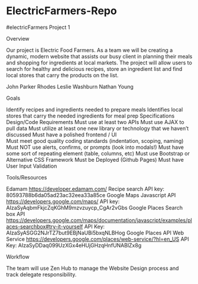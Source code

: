 # ElectricFarmers-Repo

#electricFarmers Project 1



Overview


Our project is Electric Food Farmers.  As a team we will be creating a dynamic, modern website that assists our busy client in planning their meals and shopping for ingredients at local markets. The project will allow users to search for healthy and delicious recipes, store an ingredient list and find local stores that carry the products on the list. 



John Parker Rhodes 
Leslie Washburn
Nathan Young 



Goals


Identify recipes and ingredients needed to prepare meals
Identifies local stores that carry the needed ingredients for meal prep
Specifications Design/Code Requirements
Must use at least two APIs 
Must use AJAX to pull data 
Must utilize at least one new library or technology that we haven’t discussed 
Must have a polished frontend / UI  
Must meet good quality coding standards (indentation, scoping, naming) 
Must NOT use alerts, confirms, or prompts (look into modals!) 
Must have some sort of repeating element (table, columns, etc) 
Must use Bootstrap or Alternative CSS Framework 
Must be Deployed (Github Pages) 
Must have User Input Validation



Tools/Resources


Edamam
https://developer.edamam.com/
Recipe search API key: 80593788b6da05ad23ac32eea33a85ce
Google Maps Javascript API
https://developers.google.com/maps/
API key: AIzaSyAqbmFkjcZqKGhM9mzvzuycp_CgAr2vGbs
Google Places Search box API
https://developers.google.com/maps/documentation/javascript/examples/places-searchbox#try-it-yourself
API Key: AIzaSyASGG2NJrTZ7but9EBjNaUBi5bxqNLBHog
Google Places API Web Service
https://developers.google.com/places/web-service/?hl=en_US
API Key: AIzaSyDDaq099UzXGx4eHUjGHzqHnfUNABlZx8g



Workflow


The team will use Zen Hub to manage the Website Design process and track delegate responsibility. 

